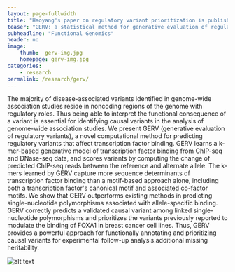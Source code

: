 ```yaml
---
layout: page-fullwidth
title: "Haoyang's paper on regulatory variant prioritization is published in Bioinformatics"
teaser: "GERV: a statistical method for generative evaluation of regulatory variants for transcription factor binding"
subheadline: "Functional Genomics"
header: no
image:
    thumb:  gerv-img.jpg
    homepage: gerv-img.jpg
categories:
    - research
permalink: /research/gerv/
---
```



The majority of disease-associated variants identified in genome-wide association studies reside in noncoding regions of the genome with regulatory roles. Thus being able to interpret the functional consequence of a variant is essential for identifying causal variants in the analysis of genome-wide association studies. We present GERV (generative evaluation of regulatory variants), a novel computational method for predicting regulatory variants that affect transcription factor binding. GERV learns a k-mer-based generative model of transcription factor binding from ChIP-seq and DNase-seq data, and scores variants by computing the change of predicted ChIP-seq reads between the reference and alternate allele. The k-mers learned by GERV capture more sequence determinants of transcription factor binding than a motif-based approach alone, including both a transcription factor's canonical motif and associated co-factor motifs. We show that GERV outperforms existing methods in predicting single-nucleotide polymorphisms associated with allele-specific binding. GERV correctly predicts a validated causal variant among linked single-nucleotide polymorphisms and prioritizes the variants previously reported to modulate the binding of FOXA1 in breast cancer cell lines. Thus, GERV provides a powerful approach for functionally annotating and prioritizing causal variants for experimental follow-up analysis.additional missing heritability.

![alt text]({{site.url}}/images/gerv-img.jpg)